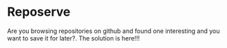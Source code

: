 # Reposerve

Are you browsing repositories on github and found one interesting and you want to save it for later?. The solution is here!!! 
